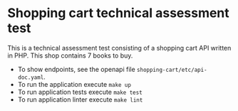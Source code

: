 # Shopping cart technical assessment test

This is a technical assessment test consisting of a shopping cart API written in PHP. This shop contains 7 books to buy.

- To show endpoints, see the openapi file `shopping-cart/etc/api-doc.yaml`.
- To run the application execute `make up`
- To run application tests execute `make test`
- To run application linter execute `make lint`